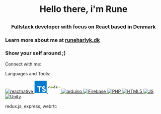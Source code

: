 # <h1 align="center">Hello there, i'm Rune</h1>
##  <h3 align="center">Fullstack developer with focus on React based in Denmark</h3>

### Learn more about me at [runeharlyk.dk](https://runeharlyk.dk)
### Show your self around ;)

Connect with me:


Languages and Tools:

<a href="https://reactnative.dev/" rel="nofollow"> <img src="https://camo.githubusercontent.com/5c92eeb467fd5d2b1ef1c560e3c3c2f758a8d4e03a8136bda7b41a2d3d4a1b59/68747470733a2f2f72656163746e61746976652e6465762f696d672f6865616465725f6c6f676f2e737667" alt="reactnative" width="40" height="40" data-canonical-src="https://reactnative.dev/img/header_logo.svg" style="max-width: 100%;"> </a>
<a href="https://www.typescriptlang.org/" rel="nofollow"> <img src="https://raw.githubusercontent.com/devicons/devicon/master/icons/typescript/typescript-original.svg" alt="typescript" width="40" height="40" style="max-width: 100%;"> </a>
<a href="https://nodejs.org" rel="nofollow"> <img src="https://raw.githubusercontent.com/devicons/devicon/master/icons/nodejs/nodejs-original-wordmark.svg" alt="nodejs" width="40" height="40" style="max-width: 100%;"> </a>
<a href="https://www.arduino.cc/" rel="nofollow"> <img src="https://camo.githubusercontent.com/b3a1cdd20d0f308634ddd4598cdaa729c2d77047f51e66fa7206b9b4bac94c23/68747470733a2f2f63646e2e776f726c64766563746f726c6f676f2e636f6d2f6c6f676f732f61726475696e6f2d312e737667" alt="arduino" width="40" height="40" data-canonical-src="https://cdn.worldvectorlogo.com/logos/arduino-1.svg" style="max-width: 100%;"> </a>
<a href="https://firebase.google.com/" rel="nofollow"> <img src="https://seeklogo.com/images/F/firebase-logo-402F407EE0-seeklogo.com.png" alt="Firebase" width="40" height="40" style="max-width: 100%;"> </a>
<a href="https://www.php.net/" rel="nofollow"> <img src="https://upload.wikimedia.org/wikipedia/commons/thumb/2/27/PHP-logo.svg/2560px-PHP-logo.svg.png" alt="PHP" width="40" height="40" style="max-width: 100%;"> </a>
<a href="https://www.w3.org/html/" rel="nofollow"> <img src="http://assets.stickpng.com/images/5847f5bdcef1014c0b5e489c.png" alt="HTML5" width="40" height="40" style="max-width: 100%;"> </a>
<a href="https://www.javascript.com/" rel="nofollow"> <img src="https://upload.wikimedia.org/wikipedia/commons/thumb/9/99/Unofficial_JavaScript_logo_2.svg/2048px-Unofficial_JavaScript_logo_2.svg.png" alt="JS" width="40" height="40" style="max-width: 100%;"> </a>
<a href="https://unity.com/" rel="nofollow"> <img src="https://seeklogo.com/images/U/unity-logo-988A22E703-seeklogo.com.png" alt="Unity" width="40" height="40" style="max-width: 100%;"> </a>


redux.js, express, webrtc
